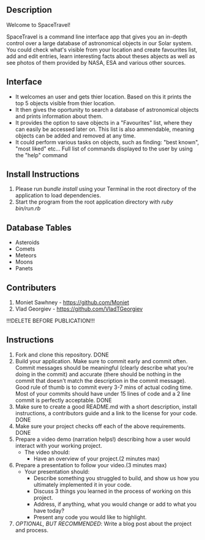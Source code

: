 ## Description

  Welcome to SpaceTravel!

  SpaceTravel is a command line interface app that gives you an in-depth control over a large database of astronomical objects in our Solar system. You could check what's visible from your location and create favourites list, add and edit entries, learn interesting facts about theses abjects as well as see photos of them provided by NASA, ESA and various other sources.


## Interface
  - It welcomes an user and gets thier location. Based on this it prints the top 5 objects visible from thier location.
  - It then gives the oportunity to search a database of astronomical objects and prints information about them.
  - It provides the option to save objects in a "Favourites" list, where they can easily be accessed later on. This list is also ammendable, meaning objects can be added and removed at any time.
  - It could perform various tasks on objects, such as finding: "best known", "most liked" etc... Full list of commands displayed to the user by using the "help" command

## Install Instructions

  1. Please run *bundle install* using your Terminal in the root directory of the application to load dependencies.
  2. Start the program from the root application directory with *ruby bin/run.rb*


## Database Tables
  - Asteroids
  - Comets
  - Meteors
  - Moons
  - Panets


## Contributers

  1. Moniet Sawhney - https://github.com/Moniet
  2. Vlad Georgiev - https://github.com/VladTGeorgiev



!!!DELETE BEFORE PUBLICATION!!!
## Instructions

1. Fork and clone this repository. DONE
2. Build your application. Make sure to commit early and commit often. Commit messages should be meaningful (clearly describe what you're doing in the commit) and accurate (there should be nothing in the commit that doesn't match the description in the commit message). Good rule of thumb is to commit every 3-7 mins of actual coding time. Most of your commits should have under 15 lines of code and a 2 line commit is perfectly acceptable. DONE
3. Make sure to create a good README.md with a short description, install instructions, a contributors guide and a link to the license for your code. DONE
4. Make sure your project checks off each of the above requirements. DONE
5. Prepare a video demo (narration helps!) describing how a user would interact with your working project.
    * The video should:
      - Have an overview of your project.(2 minutes max)
6. Prepare a presentation to follow your video.(3 minutes max)
    * Your presentation should:
      - Describe something you struggled to build, and show us how you ultimately implemented it in your code.
      - Discuss 3 things you learned in the process of working on this project.
      - Address, if anything, what you would change or add to what you have today?
      - Present any code you would like to highlight.   
7. *OPTIONAL, BUT RECOMMENDED*: Write a blog post about the project and process.

